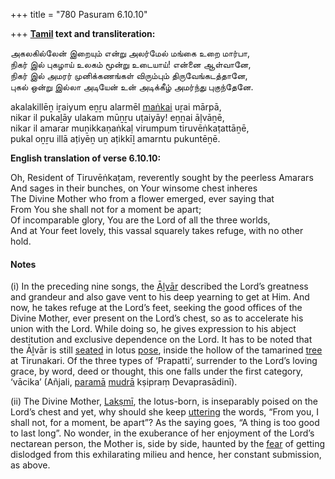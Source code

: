 +++
title = "780 Pasuram 6.10.10"

+++
**[Tamil](/definition/tamil#history "show Tamil definitions") text and transliteration:**

அகலகில்லேன் இறையும் என்று அலர்மேல் மங்கை உறை மார்பா,  
நிகர் இல் புகழாய் உலகம் மூன்று உடையாய்! என்னை ஆள்வானே,  
நிகர் இல் அமரர் முனிக்கணங்கள் விரும்பும் திருவேங்கடத்தானே,  
புகல் ஒன்று இல்லா அடியேன் உன் அடிக்கீழ் அமர்ந்து புகுந்தேனே.

akalakillēṉ iṟaiyum eṉṟu alarmēl [maṅkai](/definition/mamkai#vaishnavism "show maṅkai definitions") uṟai mārpā,  
nikar il pukaḻāy ulakam mūṉṟu uṭaiyāy! eṉṉai āḷvāṉē,  
nikar il amarar muṉikkaṇaṅkaḷ virumpum tiruvēṅkaṭattāṉē,  
pukal oṉṟu illā aṭiyēṉ uṉ aṭikkīḻ amarntu pukuntēṉē.

**English translation of verse 6.10.10:**

Oh, Resident of Tiruvēṅkaṭam, reverently sought by the peerless Amarars  
And sages in their bunches, on Your winsome chest inheres  
The Divine Mother who from a flower emerged, ever saying that  
From You she shall not for a moment be apart;  
Of incomparable glory, You are the Lord of all the three worlds,  
And at Your feet lovely, this vassal squarely takes refuge, with no other hold.

#### Notes

\(i\) In the preceding nine songs, the [Āḻvār](/definition/aḻvar#vaishnavism "show Āḻvār definitions") described the Lord’s greatness and grandeur and also gave vent to his deep yearning to get at Him. And now, he takes refuge at the Lord’s feet, seeking the good offices of the Divine Mother, ever present on the Lord’s chest, so as to accelerate his union with the Lord. While doing so, he gives expression to his abject destitution and exclusive dependence on the Lord. It has to be noted that the Āḻvār is still [seated](/definition/seat#history "show seated definitions") in lotus [pose](/definition/pose#history "show pose definitions"), inside the hollow of the tamarined [tree](/definition/tree#history "show tree definitions") at Tirunakari. Of the three types of ‘Prapatti’, surrender to the Lord’s loving grace, by word, deed or thought, this one falls under the first category, ‘vācika’ (Añjali, [paramā](/definition/parama#vaishnavism "show paramā definitions") [mudrā](/definition/mudra#vaishnavism "show mudrā definitions") kṣipraṃ Devaprasādinī).

\(ii\) The Divine Mother, [Lakṣmī](/definition/lakshmi#vaishnavism "show Lakṣmī definitions"), the lotus-born, is inseparably poised on the Lord’s chest and yet, why should she keep [uttering](/definition/uttering#history "show uttering definitions") the words, “From you, I shall not, for a moment, be apart”? As the saying goes, “A thing is too good to last long”. No wonder, in the exuberance of her enjoyment of the Lord’s nectarean person, the Mother is, side by side, haunted by the [fear](/definition/fear#history "show fear definitions") of getting dislodged from this exhilarating milieu and hence, her constant submission, as above.


